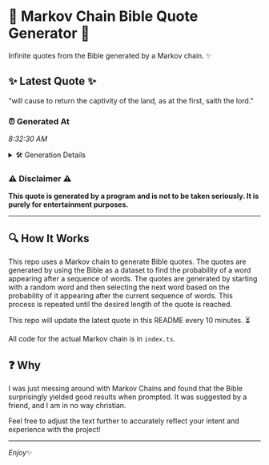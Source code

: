 # 📖 Markov Chain Bible Quote Generator 📖

Infinite quotes from the Bible generated by a Markov chain. ✨

## ✨ Latest Quote ✨
"will cause to return the captivity of the land, as at the first, saith the lord."

### ⏰ Generated At
*8:32:30 AM*

<details>
    <summary>🛠️ Generation Details</summary>
    <p>
        <strong>🌱 Seed:</strong> will<br>
        <strong>🔄 Iterations:</strong> 15<br>
        <strong>📜 Context History:</strong><br>[ will ]: cause<br>[ will, cause ]: to<br>[ will, cause, to ]: return<br>[ will, cause, to, return ]: the<br>[ will, cause, to, return, the ]: captivity<br>[ will, cause, to, return, the, captivity ]: of<br>[ cause, to, return, the, captivity, of ]: the<br>[ to, return, the, captivity, of, the ]: land,<br>[ return, the, captivity, of, the, land, ]: as<br>[ the, captivity, of, the, land,, as ]: at<br>[ captivity, of, the, land,, as, at ]: the<br>[ of, the, land,, as, at, the ]: first,<br>[ the, land,, as, at, the, first, ]: saith<br>[ land,, as, at, the, first,, saith ]: the<br>[ as, at, the, first,, saith, the ]: lord.<br>
    </p>
</details>

### ⚠️ Disclaimer ⚠️
**This quote is generated by a program and is not to be taken seriously. It is purely for entertainment purposes.**

---

## 🔍 How It Works

This repo uses a Markov chain to generate Bible quotes. The quotes are generated by using the Bible as a dataset to find the probability of a word appearing after a sequence of words. The quotes are generated by starting with a random word and then selecting the next word based on the probability of it appearing after the current sequence of words. This process is repeated until the desired length of the quote is reached.

This repo will update the latest quote in this README every 10 minutes. ⏳

All code for the actual Markov chain is in `index.ts`.

## ❓ Why

I was just messing around with Markov Chains and found that the Bible surprisingly yielded good results when prompted. 
It was suggested by a friend, and I am in no way christian.

Feel free to adjust the text further to accurately reflect your intent and experience with the project!

---

*Enjoy*✨
